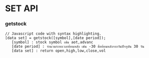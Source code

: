 <h1>SET API</h1>
<h3 id="header-3"><a href="#header-3"></a>getstock</h3>

<div class="language-js highlighter-rouge"><pre class="highlight"><code><span class="c1">// Javascript code with syntax highlighting.</span>
<span class="kd">[data set] = getstock([symbol],[date period]);</span>
   [symbol] : stock symbol เช่น aot,advanc 
   [date period] : จำนวนระยะเวลาย้อนหลัง เช่น -30 คือย้อนหลังจากวันปัจจุบัน 30 วัน
   [data set] : return open,high,low,close,vol 
</code></pre>
</div>
